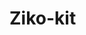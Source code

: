 # Ziko-kit

<!--
rendering :
   - CSR ✅
   - SSG ☑
   - SSR ❌
   - ISR ❌
routing : file-based 
build : vite 
cli : ziko start ... 

partial hydration  

inquirer + picocolors 

To Do

 i18n
 search
 sitemap
-->